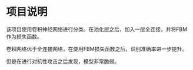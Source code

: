 # 项目说明

该项目使用卷积神经网络进行分类。在池化层之后，加入一层全连接，并将FBM作为损失函数。

卷积网络优于全连接网络，在使用FBM损失函数之后，识别准确率进一步提升。

但是在进行对抗性攻击之后发现，模型非常脆弱。


